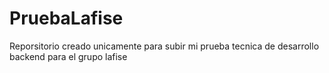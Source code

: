 # PruebaLafise
Reporsitorio creado unicamente para subir mi prueba tecnica de desarrollo backend para el grupo lafise
